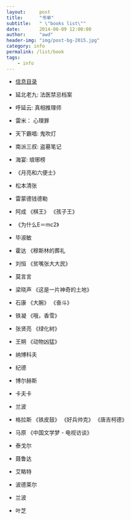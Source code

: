 ```yaml
---
layout:     post
title:      "书单"
subtitle:   " \"books list\""
date:       2014-06-09 12:00:00
author:     "awd"
header-img: "img/post-bg-2015.jpg"
category: info
permalink: /list/book
tags:
    - info
---
```

- [信息目录](/info/)

- 延北老九: 法医禁忌档案
- 呼延云: 真相推理师
- 雷米： 心理罪
- 天下霸唱: 鬼吹灯
- 南派三叔: 盗墓笔记
- 海宴: 琅琊榜

- 《⽉亮和六便⼠》
- 松本清张
- 雷蒙德钱德勒
- 阿成 
	《棋王》
	《孩子王》
- 《为什么E＝mc2》
- 毕淑敏
- 霍达
	《穆斯林的葬礼
- 刘恒
	《贫嘴张⼤大民》
- 莫⾔言
- 梁晓声
	《这是一片神奇的土地》
- 石康
	《大腕》
	《奋⽃》
- 铁凝
	《哦，香雪》
- 张贤亮
	《绿化树》
- 王朔
	《动物凶猛》
- 纳博科夫
- 纪德
- 博尔赫斯
- 卡夫卡
- 兰波
- 格拉斯
	《铁皮⿎》
	《好兵帅克》
	《唐吉柯德》
- 马原
	《中国文学梦 - 电视访谈》
- 泰戈尔
- 聂鲁达
- 艾略特
- 波德莱尔
- 兰波
- 叶芝

